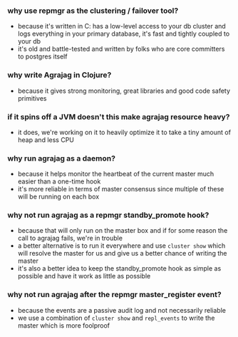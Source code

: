 ### why use repmgr as the clustering / failover tool?

* because it's written in C: has a low-level access to your db cluster and logs everything in your primary database, it's fast and tightly coupled to your db
* it's old and battle-tested and written by folks who are core committers to postgres itself

### why write Agrajag in Clojure?

* because it gives strong monitoring, great libraries and good code safety primitives

### if it spins off a JVM doesn't this make agrajag resource heavy?

* it does, we're working on it to heavily optimize it to take a tiny amount of heap and less CPU

### why run agrajag as a daemon?

* because it helps monitor the heartbeat of the current master much easier than a one-time hook
* it's more reliable in terms of master consensus since multiple of these will be running on each box

### why not run agrajag as a repmgr standby_promote hook?

* because that will only run on the master box and if for some reason the call to agrajag fails, we're in trouble
* a better alternative is to run it everywhere and use `cluster show` which will resolve the master for us and give us a better chance of writing the master
* it's also a better idea to keep the standby_promote hook as simple as possible and have it work as little as possible

### why not run agrajag after the repmgr master_register event?

* because the events are a passive audit log and not necessarily reliable
* we use a combination of `cluster show` and `repl_events` to write the master which is more foolproof
